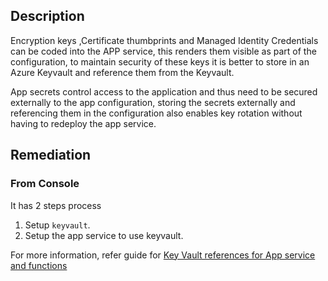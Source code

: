 ## Description

Encryption keys ,Certificate thumbprints and Managed Identity Credentials can be coded into the APP service, this renders them visible as part of the configuration, to maintain security of these keys it is better to store in an Azure Keyvault and reference them from the Keyvault.

App secrets control access to the application and thus need to be secured externally to the app configuration, storing the secrets externally and referencing them in the configuration also enables key rotation without having to redeploy the app service.

## Remediation

### From Console

It has 2 steps process

  1. Setup `keyvault`.
  2. Setup the app service to use keyvault.

For more information, refer guide for [Key Vault references for App service and functions](https://docs.microsoft.com/en-us/azure/app-service/app-service-key-vault-references)
